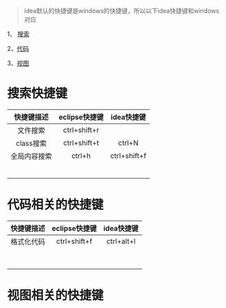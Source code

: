 > idea默认的快捷键是windows的快捷键，所以以下idea快捷键和windows对应

1、 [搜索](#搜索快捷键)

2、[代码](#代码相关的快捷键)

3、[视图](#视图相关的快捷键)







# 搜索快捷键

|  快捷键描述  | eclipse快捷键 |  idea快捷键  |
| :----------: | :-----------: | :----------: |
|   文件搜索   | ctrl+shift+r  |              |
|  class搜索   | ctrl+shift+t  |    ctrl+N    |
| 全局内容搜索 |    ctrl+h     | ctrl+shift+f |
|              |               |              |
|              |               |              |
|              |               |              |
|              |               |              |
|              |               |              |
|              |               |              |





# 代码相关的快捷键

| 快捷键描述 | eclipse快捷键 | idea快捷键 |
| :--------: | :-----------: | :--------: |
| 格式化代码 | ctrl+shift+f  | ctrl+alt+l |
|            |               |            |
|            |               |            |
|            |               |            |
|            |               |            |
|            |               |            |
|            |               |            |
|            |               |            |
|            |               |            |



# 视图相关的快捷键